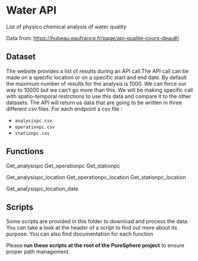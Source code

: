 # Water API

List of physico chemical analysis of water quality

Data from: https://hubeau.eaufrance.fr/page/api-qualite-cours-deau#/

## Dataset

The website provides a list of results during an API call.The API call can be made on a specific location or on a specific start and end date. By default the maximum number of results for the analysis is 1000. We can force our way to 10000 but we can't go more than this. We will be making specific call with spatio-temporal restrctions to use this data and compare it to the other datasets. The API will return us data that are going to be written in three different csv files. For each endpoint a csv file :

- `analysispc.csv`
- `operationpc.csv`
- `stationpc.csv`

## Functions

Get_analysispc
Get_operationpc
Get_stationpc

Get_analysispc_location
Get_operationpc_location
Get_stationpc_location

Get_analysispc_location_date

## Scripts

Some scripts are provided in this folder to download and process the data. You can take a look at the header of a script to find out more about its purpose. You can also find documentation for each function

Please **run these scripts at the root of the PureSphere project** to ensure proper path management.
